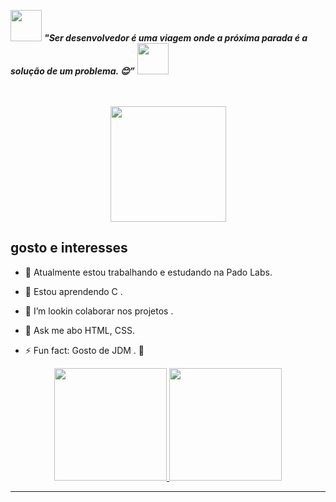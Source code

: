 <img src="https://media.giphy.com/media/gH3LO09IOiZIqePwv9/giphy.gif" width="50" /> <b><i align="center"> "Ser desenvolvedor é uma viagem onde a próxima parada é a solução de um problema. 😊”</i></b> <img src="https://media.giphy.com/media/qjqUcgIyRjsl2/giphy.gif" width="50" />
</p>
<br><br>

<div align="center">
  <img height="185em" src="https://guilhermesteves.dev/img/posts/aprenda-go-a-linguagem-backend-do-futuro/gopher-working.gif"/>
</div>

## gosto e interesses <br>

- 🔭  Atualmente estou trabalhando e estudando na Pado Labs.

- 🌱  Estou aprendendo C .

- 👯 I’m lookin colaborar nos projetos .

- 💬 Ask me abo  HTML, CSS.

- ⚡ Fun fact:  Gosto de  JDM . 🔰

<div align="center">
  <a href="https://github.com/JOAO-VITOR-SOARES">
  <img height="180em" src="https://github-readme-stats.vercel.app/api?username=JOAO-VITOR-SOARES&show_icons=true&theme=dark&include_all_commits=true&count_private=true"/>


<img height="180em" src="https://github-readme-stats.vercel.app/api/top-langs/?username=JOAO-VITOR-SOARES&layout=compact&langs_count=7&theme=dark"/>
</div>
<hr>

